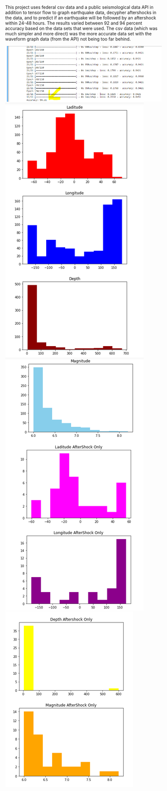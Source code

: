 This project uses federal csv data and a public seismological data API in addition to tensor flow
to graph earthquake data, decypher aftershocks in the data, and to predict if an earthquake will
be followed by an aftershock within 24-48 hours. The results varied between 92 and 94 percent accuracy
based on the data sets that were used. The csv data (which was much simpler and more direct) was the more
accurate data set with the waveform graph data (from the API) not being too far behind.

![alt text](./accuracy.PNG)
![alt text](./graphs1.PNG)
![alt text](./graphs2.PNG)
![alt text](./graphs3.PNG)
